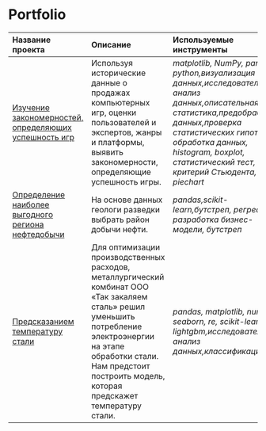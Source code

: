 # Portfolio
| Название проекта | Описание | Используемые инструменты | 
| :---------------------- | :---------------------- | :---------------------- |
| [Изучение закономерностей, определяющих успешность игр](patterns_of_a_successful_game) | Используя исторические данные о продажах компьютерных игр, оценки пользователей и экспертов, жанры и платформы, выявить закономерности, определяющие успешность игры. | *matplotlib, NumPy, pandas,  python,визуализация данных,исследовательский анализ данных,описательная статистика,предобработка данных,проверка статистических гипотез, обработка данных, histogram, boxplot, статистический тест, критерий Стьюдента, piechart* |
| [Определение наиболее выгодного региона нефтедобычи](choosing_the_location_for_the_well) | На основе данных геологи разведки выбрать район добычи нефти. | *pandas,scikit-learn,бутстреп, регрессия, разработка бизнес-модели, бутстреп* |
| [Предсказанием температуру стали](predicting_the_temperature_of_steel) | Для оптимизации производственных расходов, металлургический комбинат ООО «Так закаляем сталь» решил уменьшить потребление электроэнергии на этапе обработки стали. Нам предстоит построить модель, которая предскажет температуру стали.| *pandas, matplotlib, numpy, seaborn, re, scikit-learn, ML, lightgbm,исследовательский анализ данных,классификация* |
